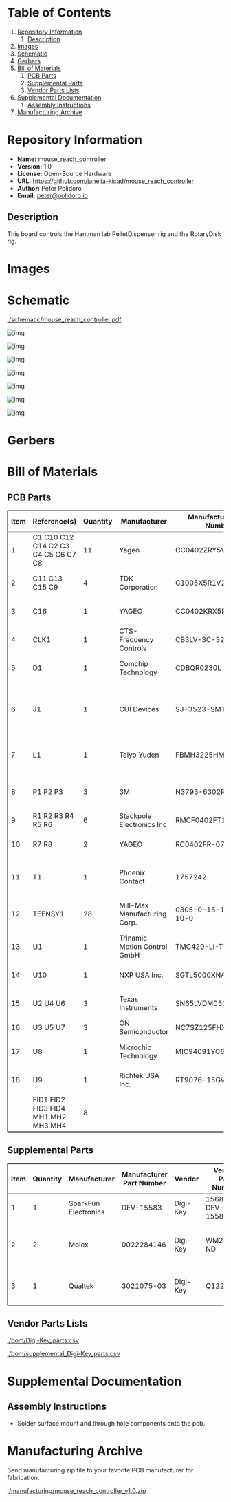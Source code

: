 
# Table of Contents

1.  [Repository Information](#orgc018c63)
    1.  [Description](#orge9087c7)
2.  [Images](#orgd6efd9e)
3.  [Schematic](#orge671a81)
4.  [Gerbers](#org8eb55c3)
5.  [Bill of Materials](#org113ca7a)
    1.  [PCB Parts](#orgc5c71eb)
    2.  [Supplemental Parts](#orgea4efb9)
    3.  [Vendor Parts Lists](#org3c15dbf)
6.  [Supplemental Documentation](#org4fd4226)
    1.  [Assembly Instructions](#org9cb6e11)
7.  [Manufacturing Archive](#org9c00308)



<a id="orgc018c63"></a>

# Repository Information

-   **Name:** mouse\_reach\_controller
-   **Version:** 1.0
-   **License:** Open-Source Hardware
-   **URL:** <https://github.com/janelia-kicad/mouse_reach_controller>
-   **Author:** Peter Polidoro
-   **Email:** peter@polidoro.io


<a id="orge9087c7"></a>

## Description

This board controls the Hantman lab PelletDispenser rig and the RotaryDisk rig.


<a id="orgd6efd9e"></a>

# Images


<a id="orge671a81"></a>

# Schematic

[./schematic/mouse\_reach\_controller.pdf](./schematic/mouse_reach_controller.pdf)

![img](./schematic/images/schematic00.png)

![img](./schematic/images/schematic01.png)

![img](./schematic/images/schematic02.png)

![img](./schematic/images/schematic03.png)

![img](./schematic/images/schematic04.png)

![img](./schematic/images/schematic05.png)

![img](./schematic/images/schematic06.png)


<a id="org8eb55c3"></a>

# Gerbers


<a id="org113ca7a"></a>

# Bill of Materials


<a id="orgc5c71eb"></a>

## PCB Parts

<table border="2" cellspacing="0" cellpadding="6" rules="groups" frame="hsides">


<colgroup>
<col  class="org-right" />

<col  class="org-left" />

<col  class="org-right" />

<col  class="org-left" />

<col  class="org-left" />

<col  class="org-left" />

<col  class="org-left" />

<col  class="org-left" />

<col  class="org-right" />
</colgroup>
<thead>
<tr>
<th scope="col" class="org-right">Item</th>
<th scope="col" class="org-left">Reference(s)</th>
<th scope="col" class="org-right">Quantity</th>
<th scope="col" class="org-left">Manufacturer</th>
<th scope="col" class="org-left">Manufacturer Part Number</th>
<th scope="col" class="org-left">Vendor</th>
<th scope="col" class="org-left">Vendor Part Number</th>
<th scope="col" class="org-left">Description</th>
<th scope="col" class="org-right">Package</th>
</tr>
</thead>

<tbody>
<tr>
<td class="org-right">1</td>
<td class="org-left">C1 C10 C12 C14 C2 C3 C4 C5 C6 C7 C8</td>
<td class="org-right">11</td>
<td class="org-left">Yageo</td>
<td class="org-left">CC0402ZRY5V8BB104</td>
<td class="org-left">Digi-Key</td>
<td class="org-left">311-1375-1-ND</td>
<td class="org-left">CAP CER 0.1UF 25V Y5V</td>
<td class="org-right">0402</td>
</tr>


<tr>
<td class="org-right">2</td>
<td class="org-left">C11 C13 C15 C9</td>
<td class="org-right">4</td>
<td class="org-left">TDK Corporation</td>
<td class="org-left">C1005X5R1V225K050BC</td>
<td class="org-left">Digi-Key</td>
<td class="org-left">445-9028-1-ND</td>
<td class="org-left">CAP CER 2.2UF 35V X5R</td>
<td class="org-right">0402</td>
</tr>


<tr>
<td class="org-right">3</td>
<td class="org-left">C16</td>
<td class="org-right">1</td>
<td class="org-left">YAGEO</td>
<td class="org-left">CC0402KRX5R7BB154</td>
<td class="org-left">Digi-Key</td>
<td class="org-left">13-CC0402KRX5R7BB154CT-ND</td>
<td class="org-left">CAP CER 0.15UF 16V X5R</td>
<td class="org-right">0402</td>
</tr>


<tr>
<td class="org-right">4</td>
<td class="org-left">CLK1</td>
<td class="org-right">1</td>
<td class="org-left">CTS-Frequency Controls</td>
<td class="org-left">CB3LV-3C-32M000000</td>
<td class="org-left">Digi-Key</td>
<td class="org-left">CTX277LVCT-ND</td>
<td class="org-left">XTAL OSC XO 32.0000MHZ HCMOS TTL</td>
<td class="org-right">&#xa0;</td>
</tr>


<tr>
<td class="org-right">5</td>
<td class="org-left">D1</td>
<td class="org-right">1</td>
<td class="org-left">Comchip Technology</td>
<td class="org-left">CDBQR0230L</td>
<td class="org-left">Digi-Key</td>
<td class="org-left">641-1275-1-ND</td>
<td class="org-left">DIODE SCHOTTKY 30V 200MA</td>
<td class="org-right">0402</td>
</tr>


<tr>
<td class="org-right">6</td>
<td class="org-left">J1</td>
<td class="org-right">1</td>
<td class="org-left">CUI Devices</td>
<td class="org-left">SJ-3523-SMT-TR</td>
<td class="org-left">Digi-Key</td>
<td class="org-left">CP-3523SJCT-ND</td>
<td class="org-left">3.50mm Headphone Phone Jack Stereo Connector Solder</td>
<td class="org-right">&#xa0;</td>
</tr>


<tr>
<td class="org-right">7</td>
<td class="org-left">L1</td>
<td class="org-right">1</td>
<td class="org-left">Taiyo Yuden</td>
<td class="org-left">FBMH3225HM601NT</td>
<td class="org-left">Digi-Key</td>
<td class="org-left">587-1755-1-ND</td>
<td class="org-left">FERRITE BEAD 600 OHM 1210 1LN</td>
<td class="org-right">&#xa0;</td>
</tr>


<tr>
<td class="org-right">8</td>
<td class="org-left">P1 P2 P3</td>
<td class="org-right">3</td>
<td class="org-left">3M</td>
<td class="org-left">N3793-6302RB</td>
<td class="org-left">Digi-Key</td>
<td class="org-left">MHS10N-ND</td>
<td class="org-left">CONN HEADER VERT 10POS 2.54MM</td>
<td class="org-right">&#xa0;</td>
</tr>


<tr>
<td class="org-right">9</td>
<td class="org-left">R1 R2 R3 R4 R5 R6</td>
<td class="org-right">6</td>
<td class="org-left">Stackpole Electronics Inc</td>
<td class="org-left">RMCF0402FT100R</td>
<td class="org-left">Digi-Key</td>
<td class="org-left">RMCF0402FT100RCT-ND</td>
<td class="org-left">RES 100 OHM 1% 1/16W</td>
<td class="org-right">0402</td>
</tr>


<tr>
<td class="org-right">10</td>
<td class="org-left">R7 R8</td>
<td class="org-right">2</td>
<td class="org-left">YAGEO</td>
<td class="org-left">RC0402FR-072K21L</td>
<td class="org-left">Digi-Key</td>
<td class="org-left">311-2.21KLRCT-ND</td>
<td class="org-left">RES 2.21K OHM 1% 1/16W</td>
<td class="org-right">0402</td>
</tr>


<tr>
<td class="org-right">11</td>
<td class="org-left">T1</td>
<td class="org-right">1</td>
<td class="org-left">Phoenix Contact</td>
<td class="org-left">1757242</td>
<td class="org-left">Digi-Key</td>
<td class="org-left">277-1106-ND</td>
<td class="org-left">TERM BLOCK HDR 2POS 90DEG 5.08MM</td>
<td class="org-right">&#xa0;</td>
</tr>


<tr>
<td class="org-right">12</td>
<td class="org-left">TEENSY1</td>
<td class="org-right">28</td>
<td class="org-left">Mill-Max Manufacturing Corp.</td>
<td class="org-left">0305-0-15-15-47-27-10-0</td>
<td class="org-left">Digi-Key</td>
<td class="org-left">ED90331-ND</td>
<td class="org-left">CONN PIN RCPT .025-.037 SOLDER</td>
<td class="org-right">&#xa0;</td>
</tr>


<tr>
<td class="org-right">13</td>
<td class="org-left">U1</td>
<td class="org-right">1</td>
<td class="org-left">Trinamic Motion Control GmbH</td>
<td class="org-left">TMC429-LI-T</td>
<td class="org-left">Digi-Key</td>
<td class="org-left">1460-1071-1-ND</td>
<td class="org-left">IC MOTOR CONTROLLER SPI 32QFN</td>
<td class="org-right">&#xa0;</td>
</tr>


<tr>
<td class="org-right">14</td>
<td class="org-left">U10</td>
<td class="org-right">1</td>
<td class="org-left">NXP USA Inc.</td>
<td class="org-left">SGTL5000XNAA3R2</td>
<td class="org-left">Digi-Key</td>
<td class="org-left">SGTL5000XNAA3R2CT-ND</td>
<td class="org-left">Stereo Audio Interface 32-QFN</td>
<td class="org-right">&#xa0;</td>
</tr>


<tr>
<td class="org-right">15</td>
<td class="org-left">U2 U4 U6</td>
<td class="org-right">3</td>
<td class="org-left">Texas Instruments</td>
<td class="org-left">SN65LVDM050QDRQ1</td>
<td class="org-left">Digi-Key</td>
<td class="org-left">296-15386-1-ND</td>
<td class="org-left">IC TRANSCEIVER FULL 2/2</td>
<td class="org-right">16-SOIC</td>
</tr>


<tr>
<td class="org-right">16</td>
<td class="org-left">U3 U5 U7</td>
<td class="org-right">3</td>
<td class="org-left">ON Semiconductor</td>
<td class="org-left">NC7SZ125FHX</td>
<td class="org-left">Digi-Key</td>
<td class="org-left">NC7SZ125FHXCT-ND</td>
<td class="org-left">IC BUF NON-INVERT 5.5V</td>
<td class="org-right">6-UFDFN</td>
</tr>


<tr>
<td class="org-right">17</td>
<td class="org-left">U8</td>
<td class="org-right">1</td>
<td class="org-left">Microchip Technology</td>
<td class="org-left">MIC94091YC6-TR</td>
<td class="org-left">Digi-Key</td>
<td class="org-left">576-3486-1-ND</td>
<td class="org-left">IC PWR SWITCH P-CHAN 1:1</td>
<td class="org-right">&#xa0;</td>
</tr>


<tr>
<td class="org-right">18</td>
<td class="org-left">U9</td>
<td class="org-right">1</td>
<td class="org-left">Richtek USA Inc.</td>
<td class="org-left">RT9076-15GV</td>
<td class="org-left">Digi-Key</td>
<td class="org-left">1028-1470-1-ND</td>
<td class="org-left">IC REG LINEAR 1.5V 250MA</td>
<td class="org-right">SOT23-3</td>
</tr>


<tr>
<td class="org-right">&#xa0;</td>
<td class="org-left">FID1 FID2 FID3 FID4 MH1 MH2 MH3 MH4</td>
<td class="org-right">8</td>
<td class="org-left">&#xa0;</td>
<td class="org-left">&#xa0;</td>
<td class="org-left">&#xa0;</td>
<td class="org-left">&#xa0;</td>
<td class="org-left">&#xa0;</td>
<td class="org-right">&#xa0;</td>
</tr>
</tbody>
</table>


<a id="orgea4efb9"></a>

## Supplemental Parts

<table border="2" cellspacing="0" cellpadding="6" rules="groups" frame="hsides">


<colgroup>
<col  class="org-right" />

<col  class="org-right" />

<col  class="org-left" />

<col  class="org-right" />

<col  class="org-left" />

<col  class="org-left" />

<col  class="org-left" />
</colgroup>
<thead>
<tr>
<th scope="col" class="org-right">Item</th>
<th scope="col" class="org-right">Quantity</th>
<th scope="col" class="org-left">Manufacturer</th>
<th scope="col" class="org-right">Manufacturer Part Number</th>
<th scope="col" class="org-left">Vendor</th>
<th scope="col" class="org-left">Vendor Part Number</th>
<th scope="col" class="org-left">Description</th>
</tr>
</thead>

<tbody>
<tr>
<td class="org-right">1</td>
<td class="org-right">1</td>
<td class="org-left">SparkFun Electronics</td>
<td class="org-right">DEV-15583</td>
<td class="org-left">Digi-Key</td>
<td class="org-left">1568-DEV-15583-ND</td>
<td class="org-left">TEENSY 4.0</td>
</tr>


<tr>
<td class="org-right">2</td>
<td class="org-right">2</td>
<td class="org-left">Molex</td>
<td class="org-right">0022284146</td>
<td class="org-left">Digi-Key</td>
<td class="org-left">WM24210-ND</td>
<td class="org-left">CONN HEADER VERT 14POS 2.54MM</td>
</tr>


<tr>
<td class="org-right">3</td>
<td class="org-right">1</td>
<td class="org-left">Qualtek</td>
<td class="org-right">3021075-03</td>
<td class="org-left">Digi-Key</td>
<td class="org-left">Q1223-ND</td>
<td class="org-left">USB 2.0 A MALE TO USB 2.0 MICRO</td>
</tr>
</tbody>
</table>


<a id="org3c15dbf"></a>

## Vendor Parts Lists

[./bom/Digi-Key\_parts.csv](./bom/Digi-Key_parts.csv)

[./bom/supplemental\_Digi-Key\_parts.csv](./bom/supplemental_Digi-Key_parts.csv)


<a id="org4fd4226"></a>

# Supplemental Documentation


<a id="org9cb6e11"></a>

## Assembly Instructions

-   Solder surface mount and through hole components onto the pcb.


<a id="org9c00308"></a>

# Manufacturing Archive

Send manufacturing zip file to your favorite PCB manufacturer for fabrication.

[./manufacturing/mouse\_reach\_controller\_v1.0.zip](./manufacturing/mouse_reach_controller_v1.0.zip)

